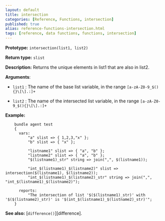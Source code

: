 ```yaml
---
layout: default
title: intersection
categories: [Reference, Functions, intersection]
published: true
alias: reference-functions-intersection.html
tags: [reference, data functions, functions, intersection]
---
```


**Prototype:** `intersection(list1, list2)`

**Return type:** `slist`

**Description:** Returns the unique elements in list1 that are also in list2.

**Arguments**:

* `list1` : The name of the base list variable, in the range
`[a-zA-Z0-9_$(){}\[\].:]+`

* `list2` : The name of the intersected list variable, in the range
`[a-zA-Z0-9_$(){}\[\].:]+`

**Example:**

```cf3
    bundle agent test
    {
      vars:
          "a" slist => { 1,2,3,"x" };
          "b" slist => { "x" };

          "listname1" slist => { "a", "b" };
          "listname2" slist => { "a", "b" };
          "$(listname1)_str" string => join(",", $(listname1));

          "int_$(listname1)_$(listname2)" slist => intersection($(listname1), $(listname2));
          "int_$(listname1)_$(listname2)_str" string => join(",", "int_$(listname1)_$(listname2)");

      reports:
          "The intersection of list '$($(listname1)_str)' with '$($(listname2)_str)' is '$(int_$(listname1)_$(listname2)_str)'";
    }
```

**See also:** [`difference()`][difference].

